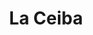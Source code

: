 ---
title: La Ceiba
nombre_comunidad: La Ceiba
municipio: Chalán
departamento: Sucre
descripcion: >-
  Es uno de los corregimientos que hace parte Chalán, en Sucre y se caracteriza
  por la producción de maíz, cacao y cerdos. Hay un buen trabajo con jóvenes y
  existe la Asociación de Mujeres Empoderadas de La Ceiba (AMUCECH), la
  Asociación de productores APROSER (maíz, pan coger) y ASOJUVENTUD (Cacao).

  Tiene Puesto de salud, pero poca cobertura en atención psicosocial. Si  tienen
  institución educativa va hasta 7 grado. Tienen trabajo en conjunto con la Casa
  de Memoria El Bonche, para sororidad de mujeres.
num_personas: 510
num_familias: 120
min_distancia_casco_urbano: 8
km_distancia_casco_urbano: 5
vias_acceso: >
  Vía asfaltada, construida en el marco de “obras por impuestos” por la empresa
  DISELEC S.A, actuando como contribuyente, la obra la ejecutó Fiduciaria
  FIDUPREVISORA con la supervisión del Instituto Nacional de Vías.
infraestructura_comunitaria:
  - Parque
  - Instituciones educativas (IE)
  - Salón comunitario
  - Puestos de Salud
notas_infraestructura_comunitaria: ''
liderazgo_comunidad:
  - 'Hay un liderazgo fuerte '
inclusion_diversidad_genero: >-
  Participación activa de jóvenes, mujeres, campesinos. No hay grupos étnicos
  identificados
comentarios_conectividad: Hay acceso a internet, pero deficiente en algunas zonas
punto_SOLE: Caseta comunal
comentarios_punto_SOLE:
  - >-
    https://padlet.com/comunidadlaceibachalan/sole-qu-hace-nica-a-mi-comunidad-eag9o3ry9j1fdew8
ppales_actividades_economicas_vocacion_productiva:
  - Agricultura
  - Porcicultura
comentarios_ppales_actividades_economicas_vocacion_productiva: ''
comunidad_sostenible_uso_suelo: Producción agropecuaria
org_con_proyeccion: []
servicios_publicos_comunidades_focalizadas:
  - Acueducto
  - Gas
  - Energía
  - Internet
  - Recolección de basuras
comunidades_focalizadas_educacion_infraestructura_educativa:
  - Institución educativa
comunidades_focalizadas_practicas_organizativas: []
conectividad_minima: Regular
iniciativas_priorizadas: []
org_focalizada: []
riesgo: ''
otros_programas_USAID:
  - Riqueza Natural
  - Nuestra Tierra Próspera
alianzas_colaboradores:
  - Casa de Memoria El Bonche
  - PDET
  - ' SENA'
  - ICBF
posibilidad_iniciativas_conjuntas_aliados_2: []
actividades_ocio:
  - Cineclub-Colibrí
medios_comunicacion_narrativas_locales:
  - Colectivo de comunicadores y comunicadoras populares Altavoces - EL BONCHE
num_visitas_realizadas: 41
num_diagnosticos_rurales_participativos_realizados: 1
infraestructura_salud_atencion_psicosocial:
  - Poca cobertura en atención psicosocial
  - Presencia de la Alcaldía en atención psicosocial a jóvenes
notas_infraestructura_salud_atencion_psicosocial: null
num_visitas_predio: 4
grafica_ubicacion_geografica: /charts/municipios/chalan/ubicacion_geografica.html
url: /comunidad-focalizada/la-ceiba
layout: single
download_file: /reportes/la-ceiba.pdf

---